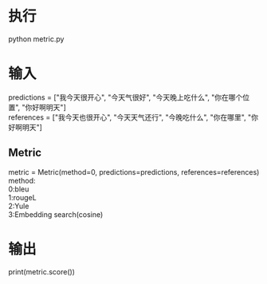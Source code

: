 # 执行
 python metric.py
# 输入
predictions = ["我今天很开心", "今天气很好", "今天晚上吃什么", "你在哪个位置", "你好啊明天"]<br/>
references = ["我今天也很开心", "今天天气还行", "今晚吃什么", "你在哪里", "你好啊明天"]<br/>

## Metric
metric = Metric(method=0, predictions=predictions, references=references)<br/>
  method:<br/>
    0:bleu<br/>
    1:rougeL<br/>
    2:Yule<br/>
    3:Embedding search(cosine)<br/>
# 输出
print(metric.score())
